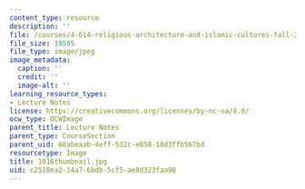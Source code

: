 ```yaml
---
content_type: resource
description: ''
file: /courses/4-614-religious-architecture-and-islamic-cultures-fall-2002/c2510ea214a76bdb5cf5ae8d323faa90_1016thumbnail.jpg
file_size: 19595
file_type: image/jpeg
image_metadata:
  caption: ''
  credit: ''
  image-alt: ''
learning_resource_types:
- Lecture Notes
license: https://creativecommons.org/licenses/by-nc-sa/4.0/
ocw_type: OCWImage
parent_title: Lecture Notes
parent_type: CourseSection
parent_uid: 68abeaab-4eff-532c-e858-18d3ffb567bd
resourcetype: Image
title: 1016thumbnail.jpg
uid: c2510ea2-14a7-6bdb-5cf5-ae8d323faa90
---
```

